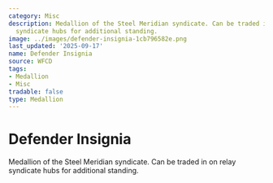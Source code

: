 ```yaml
---
category: Misc
description: Medallion of the Steel Meridian syndicate. Can be traded in on relay
  syndicate hubs for additional standing.
image: ../images/defender-insignia-1cb796582e.png
last_updated: '2025-09-17'
name: Defender Insignia
source: WFCD
tags:
- Medallion
- Misc
tradable: false
type: Medallion
---
```


# Defender Insignia

Medallion of the Steel Meridian syndicate. Can be traded in on relay syndicate hubs for additional standing.

